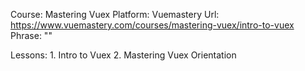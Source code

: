 Course: Mastering Vuex
Platform: Vuemastery
Url: https://www.vuemastery.com/courses/mastering-vuex/intro-to-vuex
Phrase: ""

Lessons: 1. Intro to Vuex 2. Mastering Vuex Orientation
